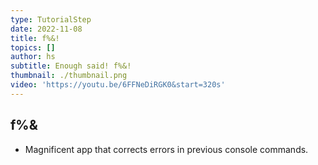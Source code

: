 ```yaml
---
type: TutorialStep
date: 2022-11-08
title: f%&!
topics: []
author: hs
subtitle: Enough said! f%&!
thumbnail: ./thumbnail.png
video: 'https://youtu.be/6FFNeDiRGK0&start=320s'
---
```


## f%&

* Magnificent app that corrects errors in previous console commands.
